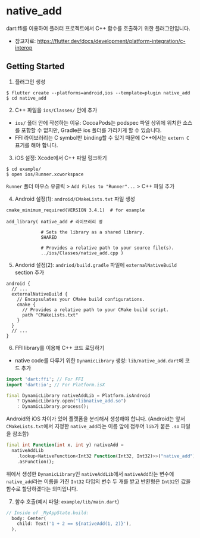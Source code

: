 # native_add

dart:ffi를 이용하여 플러터 프로젝트에서 C++ 함수를 호출하기 위한 플러그인입니다.  
* 참고자료: https://flutter.dev/docs/development/platform-integration/c-interop  

## Getting Started

1. 플러그인 생성  
```terminal
$ flutter create --platforms=android,ios --template=plugin native_add
$ cd native_add
```

2. C++ 파일을 `ios/Classes/` 안에 추가  
* `ios/` 폴더 안에 작성하는 이유: CocoaPods는 podspec 파일 상위에 위치한 소스를 포함할 수 없지만, Gradle은 ios 폴더를 가리키게 할 수 있습니다.
* FFI 라이브러리는 C symbol만 binding할 수 있기 때문에 C++에서는 `extern C` 표기를 해야 합니다.

3. iOS 설정: Xcode에서 C++ 파일 링크하기  
```terminal
$ cd example/
$ open ios/Runner.xcworkspace
```
`Runner` 폴더 마우스 우클릭 > `Add Files to "Runner"...` > C++ 파일 추가

4. Android 설정(1): `android/CMakeLists.txt` 파일 생성  
```
cmake_minimum_required(VERSION 3.4.1)  # for example

add_library( native_add # 라이브러리 명

             # Sets the library as a shared library.
             SHARED

             # Provides a relative path to your source file(s).
             ../ios/Classes/native_add.cpp )
```

5. Andorid 설정(2): `andriod/build.gradle` 파일에 `externalNativeBuild` section 추가  
```
android {
  // ...
  externalNativeBuild {
    // Encapsulates your CMake build configurations.
    cmake {
      // Provides a relative path to your CMake build script.
      path "CMakeLists.txt"
    }
  }
  // ...
}
```

6. FFI library를 이용해 C++ 코드 로딩하기  
* native code를 다루기 위한 `DynamicLibrary` 생성: `lib/native_add.dart`에 코드 추가  
```dart
import 'dart:ffi'; // For FFI
import 'dart:io'; // For Platform.isX

final DynamicLibrary nativeAddLib = Platform.isAndroid
    ? DynamicLibrary.open("libnative_add.so")
    : DynamicLibrary.process();
```
Android와 iOS 차이가 있어 플랫폼을 분리해서 생성해야 합니다. (Android는 앞서 `CMakeLists.txt`에서 지정한 `native_add`라는 이름 앞에 접두어 `lib`가 붙은 `.so` 파일을 참조함)  

```dart
final int Function(int x, int y) nativeAdd =
  nativeAddLib
    .lookup<NativeFunction<Int32 Function(Int32, Int32)>>("native_add")
    .asFunction();
```
위에서 생성한 `DynamicLibrary`인 `nativeAddLib`에서 `nativeAdd`라는 변수에 `native_add`라는 이름을 가진 `Int32` 타입의 변수 두 개를 받고 반환형은 `Int32`인 값을 함수로 할당하겠다는 의미입니다.

7. 함수 호출(예시 파일: `example/lib/main.dart`)  
```dart
// Inside of _MyAppState.build:
  body: Center(
    child: Text('1 + 2 == ${nativeAdd(1, 2)}'),
  ),
```
